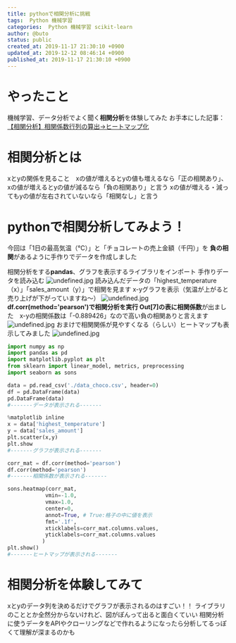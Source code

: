 ```yaml
---
title: pythonで相関分析に挑戦
tags:  Python 機械学習
categories:  Python 機械学習 scikit-learn
author: @buto
status: public
created_at: 2019-11-17 21:30:10 +0900
updated_at: 2019-12-12 08:46:14 +0900
published_at: 2019-11-17 21:30:10 +0900
---
```

# やったこと
機械学習、データ分析でよく聞く**相関分析**を体験してみた
お手本にした記事：[【相関分析】相関係数行列の算出→ヒートマップ化](https://qiita.com/mnm_analytics/items/db626c9e331bfdc4857a)
# 相関分析とは
xとyの関係を見ること　xの値が増えるとyの値も増えるなら「正の相関あり」、
xの値が増えるとyの値が減るなら「負の相関あり」と言う
xの値が増える・減ってもyの値が左右されていないなら「相関なし」と言う
# pythonで相関分析してみよう！
今回は「1日の最高気温（℃）」と「チョコレートの売上金額（千円）」を
**負の相関**があるように手作りでデータを作成しました

相関分析をする**pandas**、グラフを表示するライブラリをインポート
手作りデータを読み込む
![undefined.jpg](https://s3.qrunch.io/fa3031387055531975b7671544a0c65d.png)
読み込んだデータの「highest_temperature（x）」「sales_amount（y）」で相関を見ます
x-yグラフを表示（気温が上がると売り上げが下がっていますね～）
![undefined.jpg](https://s3.qrunch.io/f22bb7197c1d653996e01fc310ae4bb1.png)
**df.corr(method='pearson')**で相関分析を実行
Out[7]の表に**相関係数**が出ました　x-yの相関係数は「-0.889426」なので高い負の相関ありと言えます
![undefined.jpg](https://s3.qrunch.io/25db5c32ec4050584668a8d85d48b0ad.png)
おまけで相関関係が見やすくなる（らしい）ヒートマップも表示してみました
![undefined.jpg](https://s3.qrunch.io/bd0f3182c7ee8ae338eb2fd2465b4103.png)

```py
import numpy as np
import pandas as pd
import matplotlib.pyplot as plt
from sklearn import linear_model, metrics, preprocessing
import seaborn as sons

data = pd.read_csv('./data_choco.csv', header=0)
df = pd.DataFrame(data)
pd.DataFrame(data)
#-------データが表示される-------

%matplotlib inline
x = data['highest_temperature']
y = data['sales_amount']
plt.scatter(x,y)
plt.show
#-------グラフが表示される-------

corr_mat = df.corr(method='pearson')
df.corr(method='pearson')
#-------相関係数が表示される-------

sons.heatmap(corr_mat,
            vmin=-1.0,
            vmax=1.0,
            center=0,
            annot=True, # True:格子の中に値を表示
            fmt='.1f',
            xticklabels=corr_mat.columns.values,
            yticklabels=corr_mat.columns.values
           )
plt.show()
#-------ヒートマップが表示される-------
```

# 相関分析を体験してみて
xとyのデータ列を決めるだけでグラフが表示されるのはすごい！！
ライブラリのこととか全然分からないけれど、図がぽんって出ると面白くていい
相関分析に使うデータをAPIやクローリングなどで作れるようになったら分析してるっぽくて理解が深まるのかも

